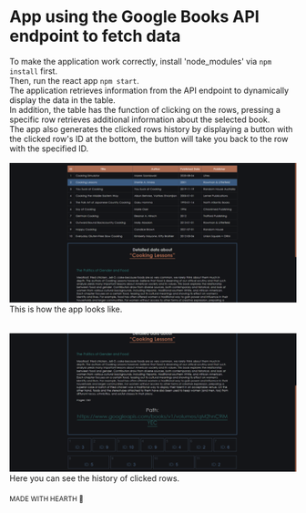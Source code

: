 # App using the Google Books API endpoint to fetch data
To make the application work correctly, install 'node_modules' via `npm install` first.<br>
Then, run the react app `npm start`.<br>
The application retrieves information from the API endpoint to dynamically display the data in the table.<br>
In addition, the table has the function of clicking on the rows, pressing a specific row retrieves additional information about the selected book.<br>
The app also generates the clicked rows history by displaying a button with the clicked row's ID at the bottom, the button will take you back to the row with the specified ID.
<br><br>
![Alt text](https://github.com/XarrrdaS/main/blob/main/React%20-%20Dynamic%20Table%20using%20API%20endpoint/screenshots/screenshot.png?raw=true)
This is how the app looks like.<br><br><br>
![Alt text](https://github.com/XarrrdaS/main/blob/main/React%20-%20Dynamic%20Table%20using%20API%20endpoint/screenshots/screenshot2.png?raw=true)
Here you can see the history of clicked rows.

<sub>MADE WITH HEARTH 🖤</sub>
